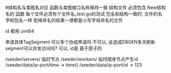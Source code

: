 #结构名与类图名对应
函数与类图接口名称保持一致
结构文件 必须包含 New结构名的 函数
每个文件必须有个文件名_test.go的测试
包名和结构一致时, 文件的名字和包名一样
驼峰命名的结果一律都是小写字母命名的文件

id 都用 uint64

申请具体TagSegment 可以多个协成申请吗 
    不可以, 会造成DBGEN多次刷新
segment可以并发访问吗?
    可以, id是 基于原子的    

/seeder/servers/  临时节点
/seeder/workers/    临时顺序节点产生id
/seeder/data/ip-port/time -> time()
/seeder/data/ip-port/id -> 123
